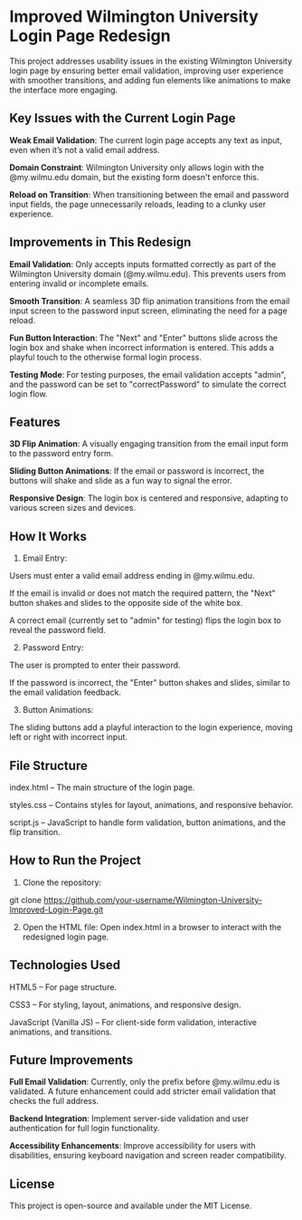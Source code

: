 # Improved Wilmington University Login Page Redesign
This project addresses usability issues in the existing Wilmington University login page by ensuring better email validation, improving user experience with smoother transitions, and adding fun elements like animations to make the interface more engaging.
## Key Issues with the Current Login Page
**Weak Email Validation**: The current login page accepts any text as input, even when it’s not a valid email address.

**Domain Constraint**: Wilmington University only allows login with the @my.wilmu.edu domain, but the existing form doesn't enforce this.

**Reload on Transition**: When transitioning between the email and password input fields, the page unnecessarily reloads, leading to a clunky user experience.
## Improvements in This Redesign
**Email Validation**: Only accepts inputs formatted correctly as part of the Wilmington University domain (@my.wilmu.edu). This prevents users from entering invalid or incomplete emails.

**Smooth Transition**: A seamless 3D flip animation transitions from the email input screen to the password input screen, eliminating the need for a page reload.

**Fun Button Interaction**: The "Next" and "Enter" buttons slide across the login box and shake when incorrect information is entered. This adds a playful touch to the otherwise formal login process.

**Testing Mode**: For testing purposes, the email validation accepts "admin", and the password can be set to "correctPassword" to simulate the correct login flow.
## Features
**3D Flip Animation**: A visually engaging transition from the email input form to the password entry form.

**Sliding Button Animations**: If the email or password is incorrect, the buttons will shake and slide as a fun way to signal the error.

**Responsive Design**: The login box is centered and responsive, adapting to various screen sizes and devices.
## How It Works
1. Email Entry:

Users must enter a valid email address ending in @my.wilmu.edu.

If the email is invalid or does not match the required pattern, the "Next" button shakes and slides to the opposite side of the white box.

A correct email (currently set to "admin" for testing) flips the login box to reveal the password field.

2. Password Entry:

The user is prompted to enter their password.

If the password is incorrect, the "Enter" button shakes and slides, similar to the email validation feedback.

3. Button Animations:

The sliding buttons add a playful interaction to the login experience, moving left or right with incorrect input.
## File Structure
index.html – The main structure of the login page.

styles.css – Contains styles for layout, animations, and responsive behavior.

script.js – JavaScript to handle form validation, button animations, and the flip transition.
## How to Run the Project
1. Clone the repository:

git clone https://github.com/your-username/Wilmington-University-Improved-Login-Page.git


2. Open the HTML file: Open index.html in a browser to interact with the redesigned login page.
## Technologies Used
HTML5 – For page structure.

CSS3 – For styling, layout, animations, and responsive design.

JavaScript (Vanilla JS) – For client-side form validation, interactive animations, and transitions.
## Future Improvements

**Full Email Validation**: Currently, only the prefix before @my.wilmu.edu is validated. A future enhancement could add stricter email validation that checks the full address.

**Backend Integration**: Implement server-side validation and user authentication for full login functionality.

**Accessibility Enhancements**: Improve accessibility for users with disabilities, ensuring keyboard navigation and screen reader compatibility.
## License
This project is open-source and available under the MIT License.